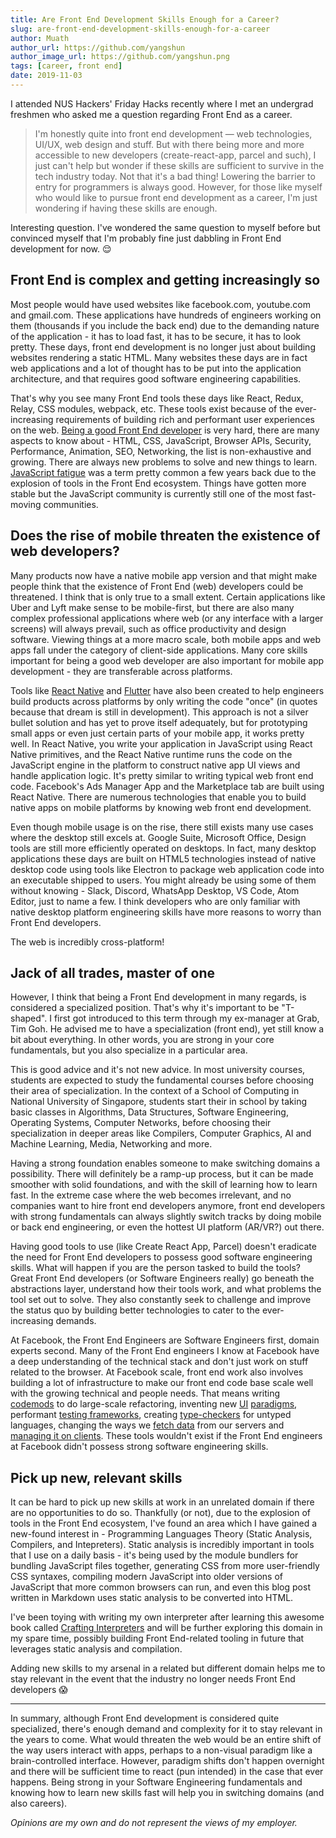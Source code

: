 ```yaml
---
title: Are Front End Development Skills Enough for a Career?
slug: are-front-end-development-skills-enough-for-a-career
author: Muath
author_url: https://github.com/yangshun
author_image_url: https://github.com/yangshun.png
tags: [career, front end]
date: 2019-11-03
---
```


I attended NUS Hackers' Friday Hacks recently where I met an undergrad freshmen who asked me a question regarding Front End as a career.

> I'm honestly quite into front end development — web technologies, UI/UX, web design and stuff. But with there being more and more accessible to new developers (create-react-app, parcel and such), I just can't help but wonder if these skills are sufficient to survive in the tech industry today. Not that it's a bad thing! Lowering the barrier to entry for programmers is always good. However, for those like myself who would like to pursue front end development as a career, I'm just wondering if having these skills are enough.

Interesting question. I've wondered the same question to myself before but convinced myself that I'm probably fine just dabbling in Front End development for now. 😌

## Front End is complex and getting increasingly so

Most people would have used websites like facebook.com, youtube.com and gmail.com. These applications have hundreds of engineers working on them (thousands if you include the back end) due to the demanding nature of the application - it has to load fast, it has to be secure, it has to look pretty. These days, front end development is no longer just about building websites rendering a static HTML. Many websites these days are in fact web applications and a lot of thought has to be put into the application architecture, and that requires good software engineering capabilities.

That's why you see many Front End tools these days like React, Redux, Relay, CSS modules, webpack, etc. These tools exist because of the ever-increasing requirements of building rich and performant user experiences on the web. [Being a good Front End developer](https://www.toptal.com/front-end/how-to-hire) is very hard, there are many aspects to know about - HTML, CSS, JavaScript, Browser APIs, Security, Performance, Animation, SEO, Networking, the list is non-exhaustive and growing. There are always new problems to solve and new things to learn. [JavaScript fatigue](https://medium.com/@ericclemmons/javascript-fatigue-48d4011b6fc4) was a term pretty common a few years back due to the explosion of tools in the Front End ecosystem. Things have gotten more stable but the JavaScript community is currently still one of the most fast-moving communities.

## Does the rise of mobile threaten the existence of web developers?

Many products now have a native mobile app version and that might make people think that the existence of Front End (web) developers could be threatened. I think that is only true to a small extent. Certain applications like Uber and Lyft make sense to be mobile-first, but there are also many complex professional applications where web (or any interface with a larger screens) will always prevail, such as office productivity and design software. Viewing things at a more macro scale, both mobile apps and web apps fall under the category of client-side applications. Many core skills important for being a good web developer are also important for mobile app development - they are transferable across platforms.

Tools like [React Native](https://github.com/facebook/react-native-website) and [Flutter](https://flutter.dev/) have also been created to help engineers build products across platforms by only writing the code "once" (in quotes because that dream is still in development). This approach is not a silver bullet solution and has yet to prove itself adequately, but for prototyping small apps or even just certain parts of your mobile app, it works pretty well. In React Native, you write your application in JavaScript using React Native primitives, and the React Native runtime runs the code on the JavaScript engine in the platform to construct native app UI views and handle application logic. It's pretty similar to writing typical web front end code. Facebook's Ads Manager App and the Marketplace tab are built using React Native. There are numerous technologies that enable you to build native apps on mobile platforms by knowing web front end development.

Even though mobile usage is on the rise, there still exists many use cases where the desktop still excels at. Google Suite, Microsoft Office, Design tools are still more efficiently operated on desktops. In fact, many desktop applications these days are built on HTML5 technologies instead of native desktop code using tools like Electron to package web application code into an executable shipped to users. You might already be using some of them without knowing - Slack, Discord, WhatsApp Desktop, VS Code, Atom Editor, just to name a few. I think developers who are only familiar with native desktop platform engineering skills have more reasons to worry than Front End developers.

The web is incredibly cross-platform!

## Jack of all trades, master of one

However, I think that being a Front End development in many regards, is considered a specialized position. That's why it's important to be "T-shaped". I first got introduced to this term through my ex-manager at Grab, Tim Goh. He advised me to have a specialization (front end), yet still know a bit about everything. In other words, you are strong in your core fundamentals, but you also specialize in a particular area.

This is good advice and it's not new advice. In most university courses, students are expected to study the fundamental courses before choosing their area of specialization. In the context of a School of Computing in National University of Singapore, students start their in school by taking basic classes in Algorithms, Data Structures, Software Engineering, Operating Systems, Computer Networks, before choosing their specialization in deeper areas like Compilers, Computer Graphics, AI and Machine Learning, Media, Networking and more.

Having a strong foundation enables someone to make switching domains a possibility. There will definitely be a ramp-up process, but it can be made smoother with solid foundations, and with the skill of learning how to learn fast. In the extreme case where the web becomes irrelevant, and no companies want to hire front end developers anymore, front end developers with strong fundamentals can always slightly switch tracks by doing mobile or back end engineering, or even the hottest UI platform (AR/VR?) out there.

Having good tools to use (like Create React App, Parcel) doesn't eradicate the need for Front End developers to possess good software engineering skills. What will happen if you are the person tasked to build the tools? Great Front End developers (or Software Engineers really) go beneath the abstractions layer, understand how their tools work, and what problems the tool set out to solve. They also constantly seek to challenge and improve the status quo by building better technologies to cater to the ever-increasing demands.

At Facebook, the Front End Engineers are Software Engineers first, domain experts second. Many of the Front End engineers I know at Facebook have a deep understanding of the technical stack and don't just work on stuff related to the browser. At Facebook scale, front end work also involves building a lot of infrastructure to make our front end code base scale well with the growing technical and people needs. That means writing [codemods](https://github.com/facebook/jscodeshift) to do large-scale refactoring, inventing new [UI](https://reactjs.org/) [paradigms](http://facebook.github.io/flux/), performant [testing frameworks](https://jestjs.io/), creating [type-checkers](https://flow.org/) for untyped languages, changing the ways we [fetch data](https://graphql.org/) from our servers and [managing it on clients](https://relay.dev/). These tools wouldn't exist if the Front End engineers at Facebook didn't possess strong software engineering skills.

## Pick up new, relevant skills

It can be hard to pick up new skills at work in an unrelated domain if there are no opportunities to do so. Thankfully (or not), due to the explosion of tools in the Front End ecosystem, I've found an area which I have gained a new-found interest in - Programming Languages Theory (Static Analysis, Compilers, and Intepreters). Static analysis is incredibly important in tools that I use on a daily basis - it's being used by the module bundlers for bundling JavaScript files together, generating CSS from more user-friendly CSS syntaxes, compiling modern JavaScript into older versions of JavaScript that more common browsers can run, and even this blog post written in Markdown uses static analysis to be converted into HTML.

I've been toying with writing my own interpreter after learning this awesome book called [Crafting Interpreters](http://www.craftinginterpreters.com/) and will be further exploring this domain in my spare time, possibly building Front End-related tooling in future that leverages static analysis and compilation.

Adding new skills to my arsenal in a related but different domain helps me to stay relevant in the event that the industry no longer needs Front End developers 😱

---

In summary, although Front End development is considered quite specialized, there's enough demand and complexity for it to stay relevant in the years to come. What would threaten the web would be an entire shift of the way users interact with apps, perhaps to a non-visual paradigm like a brain-controlled interface. However, paradigm shifts don't happen overnight and there will be sufficient time to react (pun intended) in the case that ever happens. Being strong in your Software Engineering fundamentals and knowing how to learn new skills fast will help you in switching domains (and also careers).

_Opinions are my own and do not represent the views of my employer._
